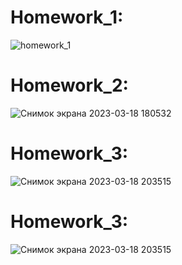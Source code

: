 # Homework_1:

![homework_1](https://user-images.githubusercontent.com/88387140/210082737-f85016ee-153c-46e9-881e-ed48ac41dd0c.png)

# Homework_2:

![Снимок экрана 2023-03-18 180532](https://user-images.githubusercontent.com/88387140/226117462-5fca6aca-a420-433b-bee1-c3b721ec49d8.jpg)

# Homework_3:

![Снимок экрана 2023-03-18 203515](https://user-images.githubusercontent.com/88387140/226129378-93be6b30-42a4-4502-adad-e682f51ad224.jpg)

# Homework_3:

![Снимок экрана 2023-03-18 203515](https://user-images.githubusercontent.com/88387140/226129378-93be6b30-42a4-4502-adad-e682f51ad224.jpg)
